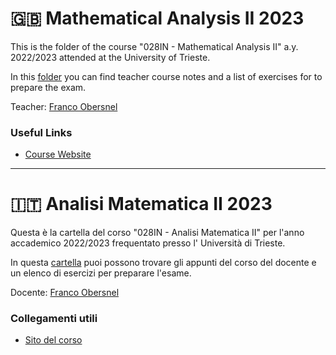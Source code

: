 # :gb: Mathematical Analysis II 2023

This is the folder of the course "028IN - Mathematical Analysis II" a.y. 2022/2023 attended at the University of
Trieste.

In this [folder](.) you can find teacher course notes and a list of exercises for to prepare the exam.

Teacher: [Franco Obersnel](https://dmi.units.it/~obersnel/)

### Useful Links

- [Course Website](https://dmi.units.it/~obersnel/#Analisi2)

---

# :it: Analisi Matematica II 2023

Questa è la cartella del corso "028IN - Analisi Matematica II" per l'anno accademico 2022/2023 frequentato presso l'
Università di Trieste.

In questa [cartella](.) puoi possono trovare gli appunti del corso del docente e un elenco di esercizi per preparare l'esame.

Docente: [Franco Obersnel](https://dmi.units.it/~obersnel/)

### Collegamenti utili

- [Sito del corso](https://dmi.units.it/~obersnel/#Analisi2)
